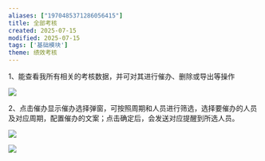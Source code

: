 ```yaml
---
aliases: ["1970485371286056415"]
title: 全部考核
created: 2025-07-15
modified: 2025-07-15
tags: ['基础模块']
theme: 绩效考核
---
```


1、能查看我所有相关的考核数据，并可对其进行催办、删除或导出等操作

![](29560ebf91714692eb18d7cd270074fc.jpg)

2、点击催办显示催办选择弹窗，可按照周期和人员进行筛选，选择要催办的人员及对应周期，配置催办的文案；点击确定后，会发送对应提醒到所选人员。

![](4bed5f9a9768cab04ab1511928ee2eea.jpg)

![](362bb554f7cb021a9f0de2d2d38bec23.jpg)